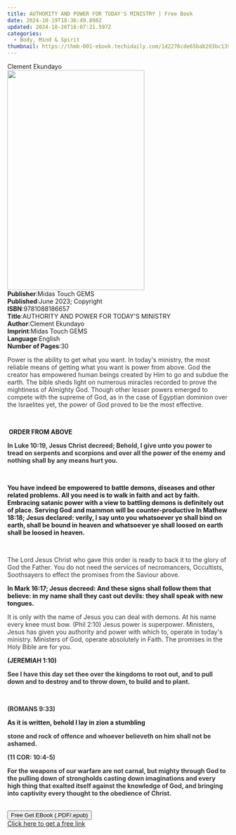 ```yaml
---
title: AUTHORITY AND POWER FOR TODAY'S MINISTRY | Free Book
date: 2024-10-19T18:36:49.898Z
updated: 2024-10-26T16:07:21.597Z
categories:
  - Body, Mind & Spirit
thumbnail: https://thmb-001-ebook.techidaily.com/1d2276cde65bab203bc139f28587c857b2d18218f397fd5ce32524d71a77e068.jpg
---
```

<main id="book-container">
  <div class="flex flex-col">
    <div class="book-brief flex-1 py-6 px-4 sm:p-6 md:py-10 md:px-8">
      <!-- brief-->
      <div class="book-brief-main">Clement Ekundayo</div>
    </div>
    <div
      class="book-meta-info flex-1 grid gap-4 col-start-1 col-end-3 row-start-1 sm:mb-6 sm:grid-cols-4 lg:gap-6 lg:col-start-2 lg:row-end-6 lg:row-span-6 lg:mb-0"
    >
      <div
        class="book-meta-info-left place-content-center mt-4 p-4 text-sm leading-6 col-start-2 col-span-2 dark:text-slate-400"
      >
        <img
          class="w-full h-500 object-cover rounded-lg sm:h-255 sm:col-span-2 lg:col-span-full"
          src="https://img-001-ebook.techidaily.com/2458c8eacce76cb724c4877dff0b296d071040da80ec9ca2aa62c5d05f45928c.jpg"
          alt=""
          width="312"
          height="500"
        />
      </div>
      <div
        class="book-meta-info-right mt-2 col-start-1 row-start-2 col-span-3 self-center"
      >
        <!-- meta data  -->
        <div class="flex flex-col px-4 md:px-8">
          <div class="flex-1">
            <strong>Publisher</strong>:<span class="px-2"
              >Midas Touch GEMS</span
            >
          </div>
          <div class="flex-1">
            <strong>Published</strong>:<span class="px-2"
              >June 2023; Copyright</span
            >
          </div>
          <div class="flex-1">
            <strong>ISBN</strong>:<span class="px-2">9781088186657</span>
          </div>
          <div class="flex-1">
            <strong>Title</strong>:<span class="px-2"
              >AUTHORITY AND POWER FOR TODAY&#39;S MINISTRY</span
            >
          </div>
          <div class="flex-1">
            <strong>Author</strong>:<span class="px-2">Clement Ekundayo</span>
          </div>
          <div class="flex-1">
            <strong>Imprint</strong>:<span class="px-2">Midas Touch GEMS</span>
          </div>
          <div class="flex-1">
            <strong>Language</strong>:<span class="px-2">English</span>
          </div>
          <div class="flex-1">
            <strong>Number of Pages</strong>:<span class="px-2">30</span>
          </div>
        </div>
      </div>
    </div>
    <div class="book-description flex-1 py-6 px-4 sm:p-6 md:py-10 md:px-8">
      <div class="book-description-main">
        <div accordion-content="" id="description">
          <p class="ql-align-justify">
            <span style="color: rgb(56, 51, 54)"
              >Power is the ability to get what you want. In today's ministry,
              the most reliable means of getting what you want is power from
              above. God the creator has empowered human beings created by Him
              to go and subdue the earth. The bible sheds light on numerous
              miracles recorded to prove the mightiness of Almighty God. Though
              other lesser powers emerged to compete with the supreme of God, as
              in the case of Egyptian dominion over the Israelites yet, the
              power of God proved to be the most effective.</span
            >
          </p>
          <p class="ql-align-justify"><br /></p>
          <strong>&nbsp;ORDER FROM ABOVE</strong>
          <p class="ql-align-justify">
            <strong style="color: rgb(56, 51, 54)"
              >In Luke 10:19, Jesus Christ decreed; Behold, I give unto you
              power to tread on serpents and scorpions and over all the power of
              the enemy and nothing shall by any means hurt you.</strong
            >
          </p>
          <p class="ql-align-justify"><br /></p>
          <strong
            >You have indeed be empowered to battle demons, diseases and other
            related problems. All you need is to walk in faith and act by faith.
            Embracing satanic power with a view to battling demons is definitely
            out of place. Serving God and mammon will be
            counter-productive</strong
          ><strong>&nbsp;</strong
          ><strong
            >In Mathew 18:18; Jesus declared: verily, I say unto you whatsoever
            ye shall bind on earth, shall be bound in heaven and whatsoever ye
            shall loosed on earth shall be loosed in heaven.</strong
          >
          <p class="ql-align-justify"><br /></p>
          <p class="ql-align-justify">
            <span style="color: rgb(56, 51, 54)"
              >The Lord Jesus Christ who gave this order is ready to back it to
              the glory of God the Father. You do not need the services of
              necromancers, Occultists, Soothsayers to effect the promises from
              the Saviour above.</span
            >
          </p>
          <strong
            >In Mark 16:17; Jesus decreed: And these signs shall follow them
            that believe: in my name shall they cast out devils: they shall
            speak with new tongues.</strong
          >
          <p class="ql-align-justify">
            <span style="color: rgb(56, 51, 54)"
              >It is only with the name of Jesus you can deal with demons. At
              his name every knee must bow. (Phil 2:10) Jesus power is
              superpower. Ministers, Jesus has given you authority and power
              with which to, operate in today's ministry. Ministers of God,
              operate absolutely in Faith. The promises in the Holy Bible are
              for you.</span
            >
          </p>
          <strong>(JEREMIAH 1:10)</strong>
          <p class="ql-align-justify">
            <strong style="color: rgb(56, 51, 54)"
              >See I have this day set thee over the kingdoms to root out, and
              to pull down and to destroy and to throw down, to build and to
              plant.</strong
            >
          </p>
          <p class="ql-align-justify"><br /></p>
          <p><strong style="color: rgb(56, 51, 54)">(ROMANS 9:33)</strong></p>
          <strong>As it is written, behold I lay in zion a stumbling</strong>
          <p>
            <strong style="color: rgb(56, 51, 54)"
              >stone and rock of offence and whoever believeth on him shall not
              be ashamed.</strong
            >
          </p>
          <p>
            <strong style="color: rgb(56, 51, 54)">(11 COR: 10:4-5)</strong>
          </p>
          <p class="ql-align-justify">
            <strong style="color: rgb(56, 51, 54)"
              >For the weapons of our warfare are not carnal, but mighty through
              God to the pulling down of strongholds casting down imaginations
              and every high thing that exalted itself against the knowledge of
              God, and bringing into captivity every thought to the obedience of
              Christ.</strong
            >
          </p>
          <strong><br /></strong>
        </div>
        <div class="accordion-fader"></div>
      </div>
    </div>
    <div class="book-excerpts flex-1 py-6 px-4 sm:p-6 md:py-10 md:px-8"></div>
    <div
      class="book-about-author flex-1 py-6 px-4 sm:p-6 md:py-10 md:px-8"
    ></div>
    <div class="book-free-get flex-1 py-6 px-4 sm:p-6 md:py-10 md:px-8">
      <button
        id="btn-free-get"
        class="bg-blue-500 hover:bg-blue-700 text-white font-bold py-2 px-4 rounded"
      >
        Free Get EBook (.PDF/.epub)
      </button>
      <div id="countdown-display" class="px-2 text-lg mt-2"></div>
      <a
        id="free-link"
        class="hidden bg-blue-500 hover:bg-blue-700 text-white font-bold py-2 px-4 rounded"
        href="https://www.ebooks.com/en-us/book/210882857/authority-and-power-for-today-s-ministry/clement-ekundayo/"
        target="_blank"
        >Click here to get a free link</a
      >
    </div>
    <script>
      let countdownTime = 0;
      let countdownInterval = null;
      document
        .getElementById('btn-free-get')
        .addEventListener('click', startCountdown);
      function startCountdown() {
        countdownTime = new Date().getTime() + 60000 * 3;
        countdownInterval = setInterval(updateCountdown, 1000);
        document.getElementById('btn-free-get').disabled = true;
        document
          .getElementById('btn-free-get')
          .classList.add('bg-gray-500', 'cursor-not-allowed');
      }
      function updateCountdown() {
        let currentTime = new Date().getTime();
        let timeLeft = countdownTime - currentTime;
        let secondsLeft = Math.floor(timeLeft / 1000);
        document.getElementById('countdown-display').innerHTML =
          `Remaining time: ${secondsLeft} seconds.`;
        if (secondsLeft <= 0) {
          clearInterval(countdownInterval);
          document.getElementById('btn-free-get').classList.add('hidden');
          document.getElementById('free-link').classList.remove('hidden');
          document.getElementById('countdown-display').innerHTML = '';
        }
      }
    </script>
  </div>
</main>

<ins class="adsbygoogle"
      style="display:block"
      data-ad-client="ca-pub-7571918770474297"
      data-ad-slot="8358498916"
      data-ad-format="auto"
      data-full-width-responsive="true"></ins>
    